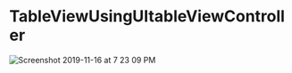 # TableViewUsingUItableViewController

![Screenshot 2019-11-16 at 7 23 09 PM](https://user-images.githubusercontent.com/38103919/68994232-a0960100-08a6-11ea-83b4-bd3938d23447.png)
